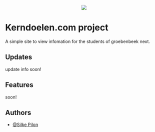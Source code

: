 
<p align="center">
  <img src="https://github.com/overnice-exe/custom-capes/blob/main/logo.bmp" />
</p>



# Kerndoelen.com project

A simple site to view infomation for the students of groebenbeek next.


## Updates
update info soon!

## Features
soon!



## Authors

- [@Silke Pilon](https://github.com/SilkePilon)
